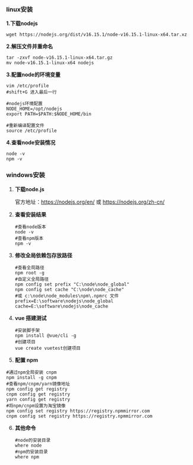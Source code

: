### linux安装

**1.下载nodejs**

```
wget https://nodejs.org/dist/v16.15.1/node-v16.15.1-linux-x64.tar.xz
```

**2.解压文件并重命名**

```
tar -zxvf node-v16.15.1-linux-x64.tar.gz
mv node-v16.15.1-linux-x64 nodejs
```

**3.配置node的环境变量**

```
vim /etc/profile
#shift+G 进入最后一行

#nodejs环境配置
NODE_HOME=/opt/nodejs
export PATH=$PATH:$NODE_HOME/bin

#重新编译配置文件
source /etc/profile
```

**4.查看node安装情况**

```
node -v
npm -v
```



### **windows安装**

1. **下载node.js** 

   官方地址：https://nodejs.org/en/ 或 https://nodejs.org/zh-cn/

2. **查看安装结果**

   ```
   #查看node版本
   node -v 
   #查看npm版本
   npm -v 
   ```

3. **修改全局依赖包存放路径**

   ```
   #查看全局路径
   npm root -g
   #自定义全局路径
   npm config set prefix "C:\node\node_global"
   npm config set cache "C:\node\node_cache"
   #或 c:\node\node_modules\npm\.npmrc 文件
   prefix=E:\software\nodejs\node_global
   cache=E:\software\nodejs\node_cache
   ```

4. **vue 搭建测试**

   ```
   #安装脚手架
   npm install @vue/cli -g
   #创建项目
   vue create vuetest创建项目
   ```

5.  **配置 npm**

   ```
   #通过npm全局安装 cnpm
   npm install -g cnpm
   #查看npm/cnpm/yarn镜像地址
   npm config get registry
   cnpm config get registry
   yarn config get registry
   #将npm/cnpm设置为淘宝镜像
   npm config set registry https://registry.npmmirror.com
   cnpm config set registry https://registry.npmmirror.com
   ```

6. **其他命令**

   ```
   #node的安装目录
   where node 
   #npm的安装目录
   where npm 
   ```

   